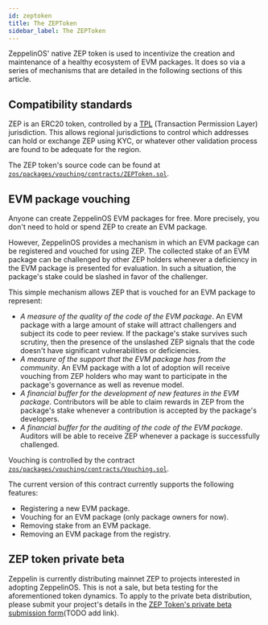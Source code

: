 ```yaml
---
id: zeptoken
title: The ZEPToken
sidebar_label: The ZEPToken
---
```


ZeppelinOS' native ZEP token is used to incentivize the creation and maintenance of a healthy ecosystem of EVM packages. It does so via a series of mechanisms that are detailed in the following sections of this article.

## Compatibility standards

ZEP is an ERC20 token, controlled by a [TPL](https://github.com/TPL-protocol) (Transaction Permission Layer) jurisdiction. This allows regional jurisdictions to control which addresses can hold or exchange ZEP using KYC, or whatever other validation process are found to be adequate for the region.

The ZEP token's source code can be found at [`zos/packages/vouching/contracts/ZEPToken.sol`](https://github.com/zeppelinos/zos/blob/master/packages/vouching/contracts/ZEPToken.sol).

## EVM package vouching

Anyone can create ZeppelinOS EVM packages for free. More precisely, you don't need to hold or spend ZEP to create an EVM package. 

However, ZeppelinOS provides a mechanism in which an EVM package can be registered and vouched for using ZEP. The collected stake of an EVM package can be challenged by other ZEP holders whenever a deficiency in the EVM package is presented for evaluation. In such a situation, the package's stake could be slashed in favor of the challenger.

This simple mechanism allows ZEP that is vouched for an EVM package to represent:

- *A measure of the quality of the code of the EVM package*. An EVM package with a large amount of stake will attract challengers and subject its code to peer review. If the package's stake survives such scrutiny, then the presence of the unslashed ZEP signals that the code doesn't have significant vulnerabilities or deficiencies.
- *A measure of the support that the EVM package has from the community*. An EVM package with a lot of adoption will receive vouching from ZEP holders who may want to participate in the package's governance as well as revenue model.
- *A financial buffer for the development of new features in the EVM package*. Contributors will be able to claim rewards in ZEP from the package's stake whenever a contribution is accepted by the package's developers.
- *A financial buffer for the auditing of the code of the EVM package*. Auditors will be able to receive ZEP whenever a package is successfully challenged.

Vouching is controlled by the contract [`zos/packages/vouching/contracts/Vouching.sol`](https://github.com/zeppelinos/zos/blob/master/packages/vouching/contracts/Vouching.sol).

The current version of this contract currently supports the following features:
- Registering a new EVM package.
- Vouching for an EVM package (only package owners for now).
- Removing stake from an EVM package.
- Removing an EVM package from the registry.

## ZEP token private beta

Zeppelin is currently distributing mainnet ZEP to projects interested in adopting ZeppelinOS. This is not a sale, but beta testing for the aforementioned token dynamics. To apply to the private beta distribution, please submit your project's details in the [ZEP Token's private beta submission form](https://google.com)(TODO add link).
